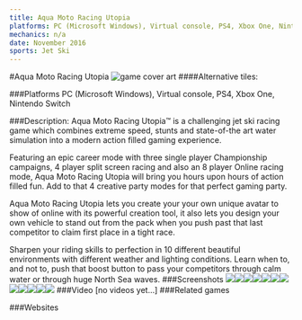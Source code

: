 ```yaml
---
title: Aqua Moto Racing Utopia
platforms: PC (Microsoft Windows), Virtual console, PS4, Xbox One, Nintendo Switch
mechanics: n/a
date: November 2016
sports: Jet Ski
---
```

#Aqua Moto Racing Utopia
![game cover art](//images.igdb.com/igdb/image/upload/t_cover_big/iyk2ajgvnuzvatjzsxqf.jpg "Logo Title Text 1")
####Alternative tiles:

###Platforms
PC (Microsoft Windows), Virtual console, PS4, Xbox One, Nintendo Switch

###Description:
Aqua Moto Racing Utopia™ is a challenging jet ski racing game which combines extreme speed, stunts and state-of-the art water simulation into a modern action filled gaming experience.

Featuring an epic career mode with three single player Championship campaigns, 4 player split screen racing and also an 8 player Online racing mode, Aqua Moto Racing Utopia will bring you hours upon hours of action filled fun. Add to that 4 creative party modes for that perfect gaming party.

Aqua Moto Racing Utopia lets you create your your own unique avatar to show of online with its powerful creation tool, it also lets you design your own vehicle to stand out from the pack when you push past that last competitor to claim first place in a tight race.

Sharpen your riding skills to perfection in 10 different beautiful environments with different weather and lighting conditions. Learn when to, and not to, push that boost button to pass your competitors through calm water or through huge North Sea waves.
###Screenshots
<a target="_blank" href="//images.igdb.com/igdb/image/upload/t_cover_big/hmnl0ghwllpgasicxinp.jpg"><img src="//images.igdb.com/igdb/image/upload/t_thumb/hmnl0ghwllpgasicxinp.jpg"/></a><a target="_blank" href="//images.igdb.com/igdb/image/upload/t_cover_big/jsyzru2pben5yjrqlkao.jpg"><img src="//images.igdb.com/igdb/image/upload/t_thumb/jsyzru2pben5yjrqlkao.jpg"/></a><a target="_blank" href="//images.igdb.com/igdb/image/upload/t_cover_big/tm57dhkbt66q3ajs391k.jpg"><img src="//images.igdb.com/igdb/image/upload/t_thumb/tm57dhkbt66q3ajs391k.jpg"/></a><a target="_blank" href="//images.igdb.com/igdb/image/upload/t_cover_big/cqlqy11pxbxuhihu2ebk.jpg"><img src="//images.igdb.com/igdb/image/upload/t_thumb/cqlqy11pxbxuhihu2ebk.jpg"/></a><a target="_blank" href="//images.igdb.com/igdb/image/upload/t_cover_big/ue0n8boqutxpod2jzybm.jpg"><img src="//images.igdb.com/igdb/image/upload/t_thumb/ue0n8boqutxpod2jzybm.jpg"/></a><a target="_blank" href="//images.igdb.com/igdb/image/upload/t_cover_big/soffdw82i7dq5ghtw5vq.jpg"><img src="//images.igdb.com/igdb/image/upload/t_thumb/soffdw82i7dq5ghtw5vq.jpg"/></a><a target="_blank" href="//images.igdb.com/igdb/image/upload/t_cover_big/jzuoii1etdayuiihxmqn.jpg"><img src="//images.igdb.com/igdb/image/upload/t_thumb/jzuoii1etdayuiihxmqn.jpg"/></a><a target="_blank" href="//images.igdb.com/igdb/image/upload/t_cover_big/y6c2lzuj4zaj5a3da6vm.jpg"><img src="//images.igdb.com/igdb/image/upload/t_thumb/y6c2lzuj4zaj5a3da6vm.jpg"/></a><a target="_blank" href="//images.igdb.com/igdb/image/upload/t_cover_big/bbwf4vzifqygk4uwtryf.jpg"><img src="//images.igdb.com/igdb/image/upload/t_thumb/bbwf4vzifqygk4uwtryf.jpg"/></a><a target="_blank" href="//images.igdb.com/igdb/image/upload/t_cover_big/fpxaja4apjzrfkmzbmbe.jpg"><img src="//images.igdb.com/igdb/image/upload/t_thumb/fpxaja4apjzrfkmzbmbe.jpg"/></a><a target="_blank" href="//images.igdb.com/igdb/image/upload/t_cover_big/reuo1cxbyntsio4edsid.jpg"><img src="//images.igdb.com/igdb/image/upload/t_thumb/reuo1cxbyntsio4edsid.jpg"/></a><a target="_blank" href="//images.igdb.com/igdb/image/upload/t_cover_big/gdrrixiq5wx1ecxkkktz.jpg"><img src="//images.igdb.com/igdb/image/upload/t_thumb/gdrrixiq5wx1ecxkkktz.jpg"/></a>
###Video
[no videos yet...]
###Related games

###Websites

